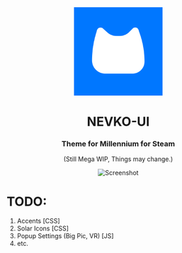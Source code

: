 <div align="center">

<img src="github/logo/nevkologo.png" alt="nevkologo" width="200"/>

# NEVKO-UI
### Theme for Millennium for Steam

(Still Mega WIP, Things may change.)

<img src="github/screenshot1" alt="Screenshot"/>

</div>

 # TODO:
 1. Accents [CSS]
 2. Solar Icons [CSS]
 3. Popup Settings (Big Pic, VR) [JS] 
 4. etc.
